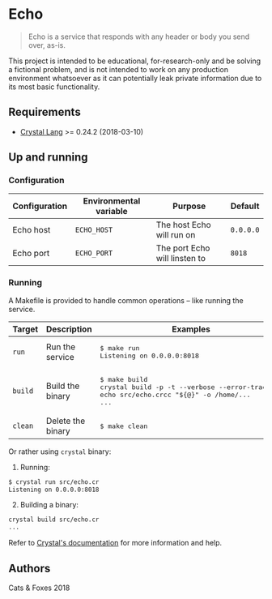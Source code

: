 # Echo

> Echo is a service that responds with any header or body you send over, as-is.

This project is intended to be educational, for-research-only and be solving a fictional problem, and is not intended to work on any production environment whatsoever as it can potentially leak private information due to its most basic functionality.

## Requirements

* [Crystal Lang](https://crystal-lang.org/) >= 0.24.2 (2018-03-10)

## Up and running

### Configuration

| Configuration | Environmental variable | Purpose | Default |
|-|-|-|-|
| Echo host | `ECHO_HOST` | The host Echo will run on | `0.0.0.0` |
| Echo port | `ECHO_PORT` | The port Echo will linsten to | `8018` |

### Running

A Makefile is provided to handle common operations – like running the service.

| Target | Description | Examples |
|-|-|-|
| `run` | Run the service | <pre>$ make run<br>Listening on 0.0.0.0:8018</pre> |
| `build` | Build the binary | <pre>$ make build<br>crystal build -p -t --verbose --error-trace -o echo src/echo.cr<bbr>cc "${@}" -o /home/...<br>...<br></pre>
| `clean` | Delete the binary | <pre>$ make clean</pre> |

Or rather using `crystal` binary:

1. Running:
```bash
$ crystal run src/echo.cr
Listening on 0.0.0.0:8018
```

2. Building a binary:
```bash
crystal build src/echo.cr
...
```
Refer to [Crystal's documentation](https://crystal-lang.org/docs/using_the_compiler/) for more information and help.

## Authors

Cats & Foxes 2018
